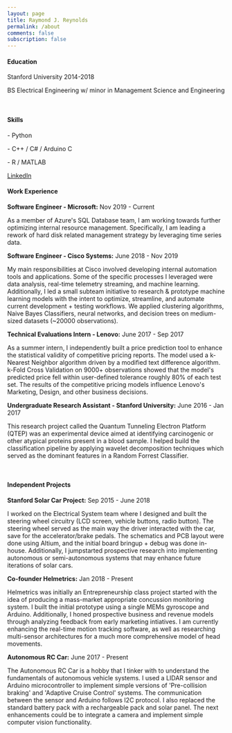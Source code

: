 ```yaml
---
layout: page
title: Raymond J. Reynolds
permalink: /about
comments: false
subscription: false
---
```


<div class="row justify-content-between">

<div class="col-md-4">

<div class="sticky-top sticky-top-80">
<h4>Education</h4>
<p>Stanford University 2014-2018</p>
<p>BS Electrical Engineering w/ minor in Management Science and Engineering</p><br>

<h4>Skills</h4>
<p> - Python</p>
<p> - C++ / C# / Arduino C</p>
<p> - R / MATLAB</p>


<a href="https://www.linkedin.com/in/raymondjreynolds" class="btn btn-warning">LinkedIn</a>
</div>



</div>



<div class="col-md-8 pr-5">

<h4>Work Experience</h4>

<p><strong>Software Engineer - Microsoft:</strong> Nov 2019 - Current</p>
<p>As a member of Azure's SQL Database team, I am working towards further optimizing internal resource management. Specifically, I am leading a rework of hard disk related management strategy by leveraging time series data.</p>

<p><strong>Software Engineer - Cisco Systems:</strong> June 2018 - Nov 2019</p>
<p>My main responsibilities at Cisco involved developing internal automation tools and applications. Some of the specific processes I leveraged were data analysis, real-time telemetry streaming, and machine learning. Additionally, I led a small subteam initiative to research & prototype machine learning models with the intent to optimize, streamline, and automate current development + testing workflows. We applied clustering algorithms, Naive Bayes Classifiers, neural networks, and decision trees on medium-sized datasets (~20000 observations).</p>

<p><strong>Technical Evaluations Intern - Lenovo:</strong> June 2017 - Sep 2017</p>
<p>As a summer intern, I independently built a price prediction tool to enhance the statistical validity of competitive pricing reports. The model used a k-Nearest Neighbor algorithm driven by a modified text difference algorithm. k-Fold Cross Validation on 9000+ observations showed that the model's predicted price fell within user-defined tolerance roughly 80% of each test set. The results of the competitive pricing models influence Lenovo's Marketing, Design, and other business decisions.</p>

<p><strong>Undergraduate Research Assistant - Stanford University:</strong> June 2016 - Jan 2017</p>
<p>This research project called the Quantum Tunneling Electron Platform (QTEP) was an experimental device aimed at identifying carcinogenic or other atypical proteins present in a blood sample. I helped build the classification pipeline by applying wavelet decomposition techniques which served as the dominant features in a Random Forrest Classifier.</p><br>

<h4>Independent Projects</h4>

<p><strong>Stanford Solar Car Project:</strong> Sep 2015 - June 2018</p>
<p>I worked on the Electrical System team where I designed and built the steering wheel circuitry (LCD screen, vehicle buttons, radio button). The steering wheel served as the main way the driver interacted with the car, save for the accelerator/brake pedals. The schematics and PCB layout were done using Altium, and the initial board bringup + debug was done in-house. Additionally, I jumpstarted prospective research into implementing autonomous or semi-autonomous systems that may enhance future iterations of solar cars.</p>

<p><strong>Co-founder Helmetrics:</strong> Jan 2018 - Present</p>
<p>Helmetrics was initially an Entrepreneurship class project started with the idea of producing a mass-market appropriate concussion monitoring system. I built the initial prototype using a single MEMs gyroscope and Arduino. Additionally, I honed prospective business and revenue models through analyzing feedback from early marketing intiatives. I am currently enhancing the real-time motion tracking software, as well as researching multi-sensor architectures for a much more comprehensive model of head movements. </p>

<p><strong>Autonomous RC Car:</strong> June 2017 - Present</p>
<p>The Autonomous RC Car is a hobby that I tinker with to understand the fundamentals of autonomous vehicle systems. I used a LIDAR sensor and Arduino microcontroller to implement simple versions of 'Pre-collision braking' and 'Adaptive Cruise Control' systems. The communication between the sensor and Arduino follows I2C protocol. I also replaced the standard battery pack with a rechargeable pack and solar panel. The next enhancements could be to integrate a camera and implement simple computer vision functionality.</p>

</div>

</div>
